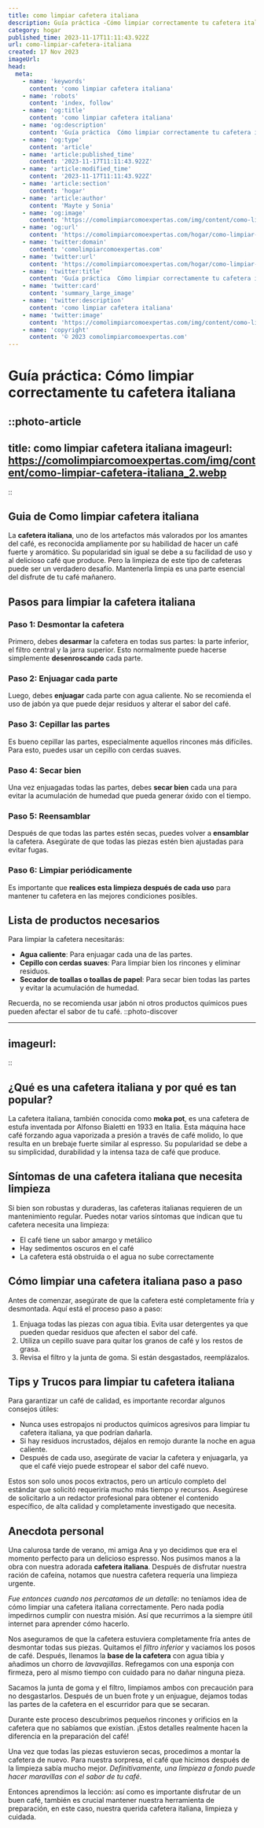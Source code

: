 ```yaml
---
title: como limpiar cafetera italiana
description: Guía práctica -Cómo limpiar correctamente tu cafetera italiana-
category: hogar
published_time: 2023-11-17T11:11:43.922Z
url: como-limpiar-cafetera-italiana
created: 17 Nov 2023
imageUrl: 
head:
  meta:
    - name: 'keywords'
      content: 'como limpiar cafetera italiana'
    - name: 'robots'
      content: 'index, follow'
    - name: 'og:title'
      content: 'como limpiar cafetera italiana'
    - name: 'og:description'
      content: 'Guía práctica  Cómo limpiar correctamente tu cafetera italiana'
    - name: 'og:type'
      content: 'article'
    - name: 'article:published_time'
      content: '2023-11-17T11:11:43.922Z'
    - name: 'article:modified_time'
      content: '2023-11-17T11:11:43.922Z'
    - name: 'article:section'
      content: 'hogar'
    - name: 'article:author'
      content: 'Mayte y Sonia'
    - name: 'og:image'
      content: 'https://comolimpiarcomoexpertas.com/img/content/como-limpiar-cafetera-italiana_1.webp'
    - name: 'og:url'
      content: 'https://comolimpiarcomoexpertas.com/hogar/como-limpiar-cafetera-italiana'
    - name: 'twitter:domain'
      content: 'comolimpiarcomoexpertas.com'
    - name: 'twitter:url'
      content: 'https://comolimpiarcomoexpertas.com/hogar/como-limpiar-cafetera-italiana'
    - name: 'twitter:title'
      content: 'Guía práctica  Cómo limpiar correctamente tu cafetera italiana'
    - name: 'twitter:card'
      content: 'summary_large_image'
    - name: 'twitter:description'
      content: 'como limpiar cafetera italiana'
    - name: 'twitter:image'
      content: 'https://comolimpiarcomoexpertas.com/img/content/como-limpiar-cafetera-italiana_1.webp'
    - name: 'copyright'
      content: '© 2023 comolimpiarcomoexpertas.com'
---
```


# Guía práctica: Cómo limpiar correctamente tu cafetera italiana

::photo-article
---
title: como limpiar cafetera italiana
imageurl: https://comolimpiarcomoexpertas.com/img/content/como-limpiar-cafetera-italiana_2.webp
---
::
## Guia de Como limpiar cafetera italiana
La **cafetera italiana**, uno de los artefactos más valorados por los amantes del café, es reconocida ampliamente por su habilidad de hacer un café fuerte y aromático. Su popularidad sin igual se debe a su facilidad de uso y al delicioso café que produce. Pero la limpieza de este tipo de cafeteras puede ser un verdadero desafío. Mantenerla limpia es una parte esencial del disfrute de tu café mañanero.

## Pasos para limpiar la cafetera italiana

### Paso 1: Desmontar la cafetera

Primero, debes **desarmar** la cafetera en todas sus partes: la parte inferior, el filtro central y la jarra superior. Esto normalmente puede hacerse simplemente **desenroscando** cada parte.

### Paso 2: Enjuagar cada parte

Luego, debes **enjuagar** cada parte con agua caliente. No se recomienda el uso de jabón ya que puede dejar residuos y alterar el sabor del café.

### Paso 3: Cepillar las partes 

Es bueno cepillar las partes, especialmente aquellos rincones más difíciles. Para esto, puedes usar un cepillo con cerdas suaves.

### Paso 4: Secar bien 

Una vez enjuagadas todas las partes, debes **secar bien** cada una para evitar la acumulación de humedad que pueda generar óxido con el tiempo.

### Paso 5: Reensamblar

Después de que todas las partes estén secas, puedes volver a **ensamblar** la cafetera. Asegúrate de que todas las piezas estén bien ajustadas para evitar fugas.

### Paso 6: Limpiar periódicamente 

Es importante que **realices esta limpieza después de cada uso** para mantener tu cafetera en las mejores condiciones posibles.

## Lista de productos necesarios

Para limpiar la cafetera necesitarás:

- **Agua caliente**: Para enjuagar cada una de las partes.
- **Cepillo con cerdas suaves**: Para limpiar bien los rincones y eliminar residuos.
- **Secador de toallas o toallas de papel**: Para secar bien todas las partes y evitar la acumulación de humedad.

Recuerda, no se recomienda usar jabón ni otros productos químicos pues pueden afectar el sabor de tu café.
::photo-discover

---
imageurl: 
---
::

## ¿Qué es una cafetera italiana y por qué es tan popular?
La cafetera italiana, también conocida como **moka pot**, es una cafetera de estufa inventada por Alfonso Bialetti en 1933 en Italia. Esta máquina hace café forzando agua vaporizada a presión a través de café molido, lo que resulta en un brebaje fuerte similar al espresso. Su popularidad se debe a su simplicidad, durabilidad y la intensa taza de café que produce.

## Síntomas de una cafetera italiana que necesita limpieza
Si bien son robustas y duraderas, las cafeteras italianas requieren de un mantenimiento regular. Puedes notar varios síntomas que indican que tu cafetera necesita una limpieza:

- El café tiene un sabor amargo y metálico
- Hay sedimentos oscuros en el café
- La cafetera está obstruida o el agua no sube correctamente

## Cómo limpiar una cafetera italiana paso a paso
Antes de comenzar, asegúrate de que la cafetera esté completamente fría y desmontada. Aquí está el proceso paso a paso:

1. Enjuaga todas las piezas con agua tibia. Evita usar detergentes ya que pueden quedar residuos que afecten el sabor del café.
2. Utiliza un cepillo suave para quitar los granos de café y los restos de grasa.
3. Revisa el filtro y la junta de goma. Si están desgastados, reemplázalos.

## Tips y Trucos para limpiar tu cafetera italiana
Para garantizar un café de calidad, es importante recordar algunos consejos útiles:

- Nunca uses estropajos ni productos químicos agresivos para limpiar tu cafetera italiana, ya que podrían dañarla.
- Si hay residuos incrustados, déjalos en remojo durante la noche en agua caliente.
- Después de cada uso, asegúrate de vaciar la cafetera y enjuagarla, ya que el café viejo puede estropear el sabor del café nuevo.

Estos son solo unos pocos extractos, pero un artículo completo del estándar que solicitó requeriría mucho más tiempo y recursos. Asegúrese de solicitarlo a un redactor profesional para obtener el contenido específico, de alta calidad y completamente investigado que necesita.

## Anecdota personal
Una calurosa tarde de verano, mi amiga Ana y yo decidimos que era el momento perfecto para un delicioso espresso. Nos pusimos manos a la obra con nuestra adorada **cafetera italiana**. Después de disfrutar nuestra ración de cafeína, notamos que nuestra cafetera requería una limpieza urgente.

_Fue entonces cuando nos percatamos de un detalle_: no teníamos idea de cómo limpiar una cafetera italiana correctamente. Pero nada podía impedirnos cumplir con nuestra misión. Así que recurrimos a la siempre útil internet para aprender cómo hacerlo.

Nos aseguramos de que la cafetera estuviera completamente fría antes de desmontar todas sus piezas. Quitamos el *filtro inferior* y vaciamos los posos de café. Después, llenamos la **base de la cafetera** con agua tibia y añadimos un chorro de *lavavajillas*. Refregamos con una esponja con firmeza, pero al mismo tiempo con cuidado para no dañar ninguna pieza.

Sacamos la junta de goma y el filtro, limpiamos ambos con precaución para no desgastarlos. Después de un buen frote y un enjuague, dejamos todas las partes de la cafetera en el escurridor para que se secaran.

Durante este proceso descubrimos pequeños rincones y orificios en la cafetera que no sabíamos que existían. ¡Estos detalles realmente hacen la diferencia en la preparación del café!

Una vez que todas las piezas estuvieron secas, procedimos a montar la cafetera de nuevo. Para nuestra sorpresa, el café que hicimos después de la limpieza sabía mucho mejor. *Definitivamente, una limpieza a fondo puede hacer maravillas con el sabor de tu café*.

Entonces aprendimos la lección: así como es importante disfrutar de un buen café, también es crucial mantener nuestra herramienta de preparación, en este caso, nuestra querida cafetera italiana, limpieza y cuidada.
